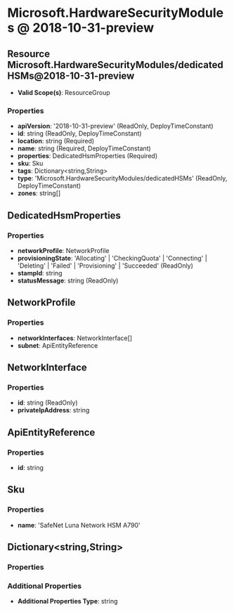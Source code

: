 # Microsoft.HardwareSecurityModules @ 2018-10-31-preview

## Resource Microsoft.HardwareSecurityModules/dedicatedHSMs@2018-10-31-preview
* **Valid Scope(s)**: ResourceGroup
### Properties
* **apiVersion**: '2018-10-31-preview' (ReadOnly, DeployTimeConstant)
* **id**: string (ReadOnly, DeployTimeConstant)
* **location**: string (Required)
* **name**: string (Required, DeployTimeConstant)
* **properties**: DedicatedHsmProperties (Required)
* **sku**: Sku
* **tags**: Dictionary<string,String>
* **type**: 'Microsoft.HardwareSecurityModules/dedicatedHSMs' (ReadOnly, DeployTimeConstant)
* **zones**: string[]

## DedicatedHsmProperties
### Properties
* **networkProfile**: NetworkProfile
* **provisioningState**: 'Allocating' | 'CheckingQuota' | 'Connecting' | 'Deleting' | 'Failed' | 'Provisioning' | 'Succeeded' (ReadOnly)
* **stampId**: string
* **statusMessage**: string (ReadOnly)

## NetworkProfile
### Properties
* **networkInterfaces**: NetworkInterface[]
* **subnet**: ApiEntityReference

## NetworkInterface
### Properties
* **id**: string (ReadOnly)
* **privateIpAddress**: string

## ApiEntityReference
### Properties
* **id**: string

## Sku
### Properties
* **name**: 'SafeNet Luna Network HSM A790'

## Dictionary<string,String>
### Properties
### Additional Properties
* **Additional Properties Type**: string


